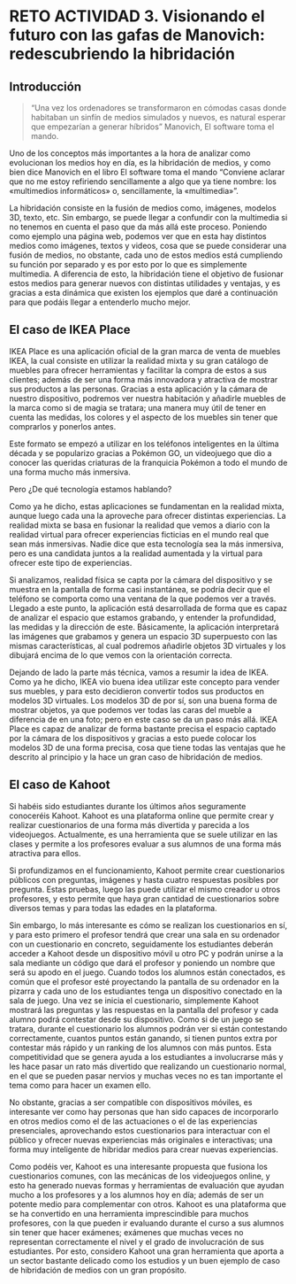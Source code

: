 # RETO ACTIVIDAD 3. Visionando el futuro con las gafas de Manovich: redescubriendo la hibridación

## Introducción

>“Una vez los ordenadores se transformaron en cómodas casas donde habitaban un sinfín de medios simulados y nuevos, es natural esperar que empezarían a generar híbridos” Manovich, El software toma el mando.

Uno de los conceptos más importantes a la hora de analizar como evolucionan los medios hoy en día, es la hibridación de medios, y como bien dice Manovich en el libro El software toma el mando “Conviene aclarar que no me estoy refiriendo sencillamente a algo que ya tiene nombre: los «multimedios informáticos» o, sencillamente, la «multimedia»”.

La hibridación consiste en la fusión de medios como, imágenes, modelos 3D, texto, etc. Sin embargo, se puede llegar a confundir con la multimedia si no tenemos en cuenta el paso que da más allá este proceso. Poniendo como ejemplo una página web, podemos ver que en esta hay distintos medios como imágenes, textos y videos, cosa que se puede considerar una fusión de medios, no obstante, cada uno de estos medios está cumpliendo su función por separado y es por esto por lo que es simplemente multimedia. A diferencia de esto, la hibridación tiene el objetivo de fusionar estos medios para generar nuevos con distintas utilidades y ventajas, y es gracias a esta dinámica que existen los ejemplos que daré a continuación para que podáis llegar a entenderlo mucho mejor.


## El caso de IKEA Place

IKEA Place es una aplicación oficial de la gran marca de venta de muebles IKEA, la cual consiste en utilizar la realidad mixta y su gran catálogo de muebles para ofrecer herramientas y facilitar la compra de estos a sus clientes; además de ser una forma más innovadora y atractiva de mostrar sus productos a las personas. Gracias a esta aplicación y la cámara de nuestro dispositivo, podremos ver nuestra habitación y añadirle muebles de la marca como si de magia se tratara; una manera muy útil de tener en cuenta las medidas, los colores y el aspecto de los muebles sin tener que comprarlos y ponerlos antes.

Este formato se empezó a utilizar en los teléfonos inteligentes en la última década y se popularizo gracias a Pokémon GO, un videojuego que dio a conocer las queridas criaturas de la franquicia Pokémon a todo el mundo de una forma mucho más inmersiva.

Pero ¿De qué tecnología estamos hablando?

Como ya he dicho, estas aplicaciones se fundamentan en la realidad mixta, aunque luego cada una la aproveche para ofrecer distintas experiencias. La realidad mixta se basa en fusionar la realidad que vemos a diario con la realidad virtual para ofrecer experiencias ficticias en el mundo real que sean más inmersivas. Nadie dice que esta tecnología sea la más inmersiva, pero es una candidata juntos a la realidad aumentada y la virtual para ofrecer este tipo de experiencias.

Si analizamos, realidad física se capta por la cámara del dispositivo y se muestra en la pantalla de forma casi instantánea, se podría decir que el teléfono se comporta como una ventana de la que podemos ver a través. Llegado a este punto, la aplicación está desarrollada de forma que es capaz de analizar el espacio que estamos grabando, y entender la profundidad, las medidas y la dirección de este. Básicamente, la aplicación interpretará las imágenes que grabamos y genera un espacio 3D superpuesto con las mismas características, al cual podremos añadirle objetos 3D virtuales y los dibujará encima de lo que vemos con la orientación correcta.

Dejando de lado la parte más técnica, vamos a resumir la idea de IKEA. Como ya he dicho, IKEA vio buena idea utilizar este concepto para vender sus muebles, y para esto decidieron convertir todos sus productos en modelos 3D virtuales. Los modelos 3D de por sí, son una buena forma de mostrar objetos, ya que podemos ver todas las caras del mueble a diferencia de en una foto; pero en este caso se da un paso más allá. IKEA Place es capaz de analizar de forma bastante precisa el espacio captado por la cámara de los dispositivos y gracias a esto puede colocar los modelos 3D de una forma precisa, cosa que tiene todas las ventajas que he descrito al principio y la hace un gran caso de hibridación de medios.

## El caso de Kahoot

Si habéis sido estudiantes durante los últimos años seguramente conoceréis Kahoot. Kahoot es una plataforma online que permite crear y realizar cuestionarios de una forma más divertida y parecida a los videojuegos. Actualmente, es una herramienta que se suele utilizar en las clases y permite a los profesores evaluar a sus alumnos de una forma más atractiva para ellos.

Si profundizamos en el funcionamiento, Kahoot permite crear cuestionarios públicos con preguntas, imágenes y hasta cuatro respuestas posibles por pregunta. Estas pruebas, luego las puede utilizar el mismo creador u otros profesores, y esto permite que haya gran cantidad de cuestionarios sobre diversos temas y para todas las edades en la plataforma.

Sin embargo, lo más interesante es cómo se realizan los cuestionarios en sí, y para esto primero el profesor tendrá que crear una sala en su ordenador con un cuestionario en concreto, seguidamente los estudiantes deberán acceder a Kahoot desde un dispositivo móvil u otro PC y podrán unirse a la sala mediante un código que dará el profesor y poniendo un nombre que será su apodo en el juego. Cuando todos los alumnos están conectados, es común que el profesor esté proyectando la pantalla de su ordenador en la pizarra y cada uno de los estudiantes tenga un dispositivo conectado en la sala de juego. Una vez se inicia el cuestionario, simplemente Kahoot mostrará las preguntas y las respuestas en la pantalla del profesor y cada alumno podrá contestar desde su dispositivo. Como si de un juego se tratara, durante el cuestionario los alumnos podrán ver si están contestando correctamente, cuantos puntos están ganando, si tienen puntos extra por contestar más rápido y un ranking de los alumnos con más puntos. Esta competitividad que se genera ayuda a los estudiantes a involucrarse más y les hace pasar un rato más divertido que realizando un cuestionario normal, en el que se pueden pasar nervios y muchas veces no es tan importante el tema como para hacer un examen ello.

No obstante, gracias a ser compatible con dispositivos móviles, es interesante ver como hay personas que han sido capaces de incorporarlo en otros medios como el de las actuaciones o el de las experiencias presenciales, aprovechando estos cuestionarios para interactuar con el público y ofrecer nuevas experiencias más originales e interactivas; una forma muy inteligente de hibridar medios para crear nuevas experiencias.

Como podéis ver, Kahoot es una interesante propuesta que fusiona los cuestionarios comunes, con las mecánicas de los videojuegos online, y esto ha generado nuevas formas y herramientas de evaluación que ayudan mucho a los profesores y a los alumnos hoy en día; además de ser un potente medio para complementar con otros. Kahoot es una plataforma que se ha convertido en una herramienta imprescindible para muchos profesores, con la que pueden ir evaluando durante el curso a sus alumnos sin tener que hacer exámenes; exámenes que muchas veces no representan correctamente el nivel y el grado de involucración de sus estudiantes. Por esto, considero Kahoot una gran herramienta que aporta a un sector bastante delicado como los estudios y un buen ejemplo de caso de hibridación de medios con un gran propósito.
